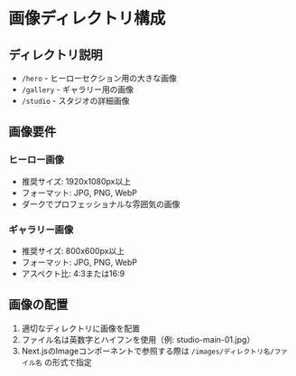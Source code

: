 # 画像ディレクトリ構成

## ディレクトリ説明

- `/hero` - ヒーローセクション用の大きな画像
- `/gallery` - ギャラリー用の画像
- `/studio` - スタジオの詳細画像

## 画像要件

### ヒーロー画像
- 推奨サイズ: 1920x1080px以上
- フォーマット: JPG, PNG, WebP
- ダークでプロフェッショナルな雰囲気の画像

### ギャラリー画像
- 推奨サイズ: 800x600px以上
- フォーマット: JPG, PNG, WebP
- アスペクト比: 4:3または16:9

## 画像の配置

1. 適切なディレクトリに画像を配置
2. ファイル名は英数字とハイフンを使用（例: studio-main-01.jpg）
3. Next.jsのImageコンポーネントで参照する際は `/images/ディレクトリ名/ファイル名` の形式で指定